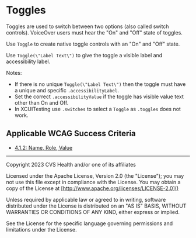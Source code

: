 # Toggles
Toggles are used to switch between two options (also called switch controls). VoiceOver users must hear the \"On\" and \"Off\" state of toggles.

Use `Toggle` to create native toggle controls with an \"On\" and \"Off\" state. 

Use `Toggle(\"Label Text\")` to give the toggle a visible label and accessibility label. 

Notes:
- If there is no unique `Toggle(\"Label Text\")` then the toggle must have a unique and specific `.accessibilityLabel`. 
- Set the correct `.accessibilityValue` if the toggle has visible value text other than On and Off.
- In XCUITesting use `.switches` to select a `Toggle` as `.toggles` does not work.

## Applicable WCAG Success Criteria
- [4.1.2: Name, Role, Value](https://www.w3.org/WAI/WCAG22/Understanding/name-role-value.html)

----

Copyright 2023 CVS Health and/or one of its affiliates

Licensed under the Apache License, Version 2.0 (the "License");
you may not use this file except in compliance with the License.
You may obtain a copy of the License at
[http://www.apache.org/licenses/LICENSE-2.0]()

Unless required by applicable law or agreed to in writing, software
distributed under the License is distributed on an "AS IS" BASIS,
WITHOUT WARRANTIES OR CONDITIONS OF ANY KIND, either express or implied.

See the License for the specific language governing permissions and
limitations under the License.
